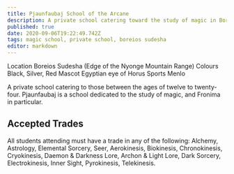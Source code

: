```yaml
---
title: Pjaunfaubaj School of the Arcane
description: A private school catering toward the study of magic in Boreios Sudesha.
published: true
date: 2020-09-06T19:22:49.742Z
tags: magic school, private school, boreios sudesha
editor: markdown
---
```


Location 	Boreios Sudesha (Edge of the Nyonge Mountain Range)
Colours 	Black, Silver, Red
Mascot 	Egyptian eye of Horus
Sports 	Menlo

A private school catering to those between the ages of twelve to twenty-four. Pjaunfaubaj is a school dedicated to the study of magic, and Fronima in particular. 

Accepted Trades
---------------

All students attending must have a trade in any of the following: Alchemy, Astrology, Elemental Sorcery, Seer, Aerokinesis, Biokinesis, Chronokinesis, Cryokinesis, Daemon & Darkness Lore, Archon & Light Lore, Dark Sorcery, Electrokinesis, Inner Sight, Pyrokinesis, Telekinesis.
